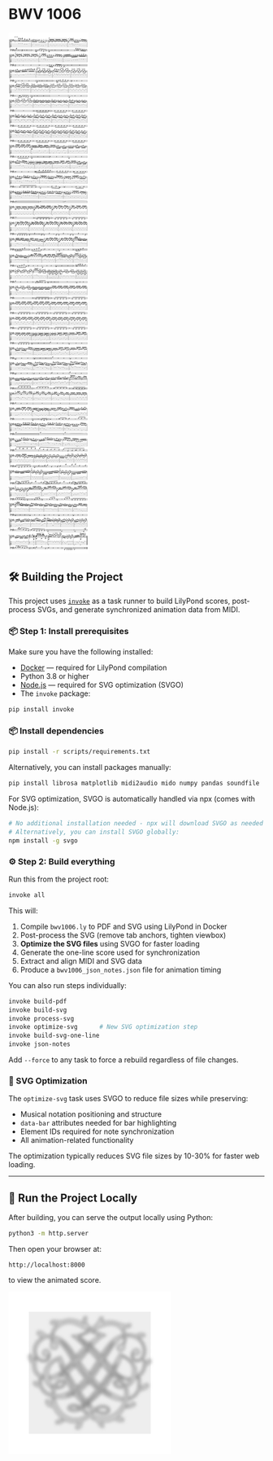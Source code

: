 # BWV 1006

![bwv1006](bwv1006.svg)

## 🛠️ Building the Project

This project uses [`invoke`](https://www.pyinvoke.org/) as a task runner to build LilyPond scores, post-process SVGs, and generate synchronized animation data from MIDI.

### 📦 Step 1: Install prerequisites

Make sure you have the following installed:

* [Docker](https://www.docker.com/) — required for LilyPond compilation
* Python 3.8 or higher
* [Node.js](https://nodejs.org/) — required for SVG optimization (SVGO)
* The `invoke` package:

```bash
pip install invoke
```

### 📦 Install dependencies

```bash
pip install -r scripts/requirements.txt
```

Alternatively, you can install packages manually:

```bash
pip install librosa matplotlib midi2audio mido numpy pandas soundfile
```

For SVG optimization, SVGO is automatically handled via npx (comes with Node.js):

```bash
# No additional installation needed - npx will download SVGO as needed
# Alternatively, you can install SVGO globally:
npm install -g svgo
```

### ⚙️ Step 2: Build everything

Run this from the project root:

```bash
invoke all
```

This will:

1. Compile `bwv1006.ly` to PDF and SVG using LilyPond in Docker
2. Post-process the SVG (remove tab anchors, tighten viewbox)
3. **Optimize the SVG files** using SVGO for faster loading
4. Generate the one-line score used for synchronization
5. Extract and align MIDI and SVG data
6. Produce a `bwv1006_json_notes.json` file for animation timing

You can also run steps individually:

```bash
invoke build-pdf
invoke build-svg
invoke process-svg
invoke optimize-svg      # New SVG optimization step
invoke build-svg-one-line
invoke json-notes
```

Add `--force` to any task to force a rebuild regardless of file changes.

### 🎨 SVG Optimization

The `optimize-svg` task uses SVGO to reduce file sizes while preserving:
- Musical notation positioning and structure
- `data-bar` attributes needed for bar highlighting
- Element IDs required for note synchronization
- All animation-related functionality

The optimization typically reduces SVG file sizes by 10-30% for faster web loading.

---

## 🚀 Run the Project Locally

After building, you can serve the output locally using Python:

```bash
python3 -m http.server
```

Then open your browser at:

```
http://localhost:8000
```

to view the animated score.


![Bach's Seal](media/Bach_Seal_blurred_gray_bg_final.svg)